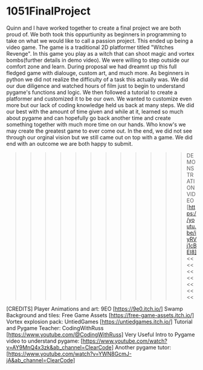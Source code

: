 # 1051FinalProject
 
 Quinn and I have worked together to create a final project we are both proud of. We both took this oppurtiunity as beginners in programming
 to take on what we would like to call a passion project. This ended up being a video game. The game is a traditional 2D platformer titled "Witches Revenge".
 In this game you play as a witch that can shoot magic and vortex bombs(further details in demo video). We were willing to step outside our comfort zone and learn. 
 During proposal we had dreamnt up this full fledged game with dialouge, custom art, and much more. As beginners in python we did not realize the 
 difficulty of a task this actually was. We did our due diligence and watched hours of film just to begin to understand pygame's functions and logic. 
 We then followed a tutorial to create a platformer and customized it to be our own. We wanted to customize even more but our lack of coding knowledge
 held us back at many steps. We did our best with the amount of time given and while at it, learned so much about pygame and can hopefully go back
 another time and create something together with much more time on our hands. Who know's we may create the greatest game to ever come out. In the 
 end, we did not see through our orginal vision but we still came out on top with a game. We did end with an outcome we are both happy to submit.
 
 >>>>>>>>>>>> DEMONSTRATION VIDEO [https://youtu.be/iyRVj1cBEI8] <<<<<<<<<<<<<<
 
 
 [CREDITS]
 Player Animations and art: 9EO [https://9e0.itch.io/]
 Swamp Background and tiles: Free Game Assets [https://free-game-assets.itch.io/]
 Vortex explosion pack: UntiedGames [https://untiedgames.itch.io/]
 Tutorial and Pygame Teacher: CodingWithRuss [https://www.youtube.com/@CodingWithRuss]
 Very Useful Intro to Pygame video to understand pygame: [https://www.youtube.com/watch?v=AY9MnQ4x3zk&ab_channel=ClearCode]
 Another pygame tutor: [https://www.youtube.com/watch?v=YWN8GcmJ-jA&ab_channel=ClearCode]

